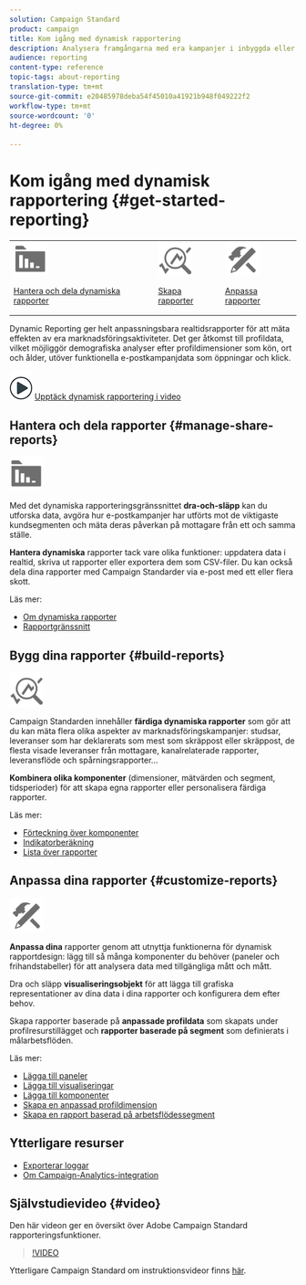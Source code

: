 ```yaml
---
solution: Campaign Standard
product: campaign
title: Kom igång med dynamisk rapportering
description: Analysera framgångarna med era kampanjer i inbyggda eller anpassade dynamiska rapporter.
audience: reporting
content-type: reference
topic-tags: about-reporting
translation-type: tm+mt
source-git-commit: e20485978deba54f45010a41921b948f049222f2
workflow-type: tm+mt
source-wordcount: '0'
ht-degree: 0%

---
```



# Kom igång med dynamisk rapportering {#get-started-reporting}

<table>
<tr>
<td><img src="assets/do-not-localize/icon_manage.svg" width="60px"><p><a href="#manage-share-reports">Hantera och dela dynamiska rapporter</a></p></td>
<td><img src="assets/do-not-localize/icon_build.svg" width="60px"><p><a href="#build-reports">Skapa rapporter</a></p></td>
<td><img src="assets/do-not-localize/icon_customize.svg" width="60px"><p><a href="#customize-reports">Anpassa rapporter</a></p></td></tr>
</table>

Dynamic Reporting ger helt anpassningsbara realtidsrapporter för att mäta effekten av era marknadsföringsaktiviteter. Det ger åtkomst till profildata, vilket möjliggör demografiska analyser efter profildimensioner som kön, ort och ålder, utöver funktionella e-postkampanjdata som öppningar och klick.

![](assets/do-not-localize/how-to-video.png) [Upptäck dynamisk rapportering i video](#video)

## Hantera och dela rapporter {#manage-share-reports}

<img src="assets/do-not-localize/icon_manage.svg" width="60px">

Med det dynamiska rapporteringsgränssnittet **dra-och-släpp** kan du utforska data, avgöra hur e-postkampanjer har utförts mot de viktigaste kundsegmenten och mäta deras påverkan på mottagare från ett och samma ställe.

**Hantera dynamiska** rapporter tack vare olika funktioner: uppdatera data i realtid, skriva ut rapporter eller exportera dem som CSV-filer. Du kan också dela dina rapporter med Campaign Standarder via e-post med ett eller flera skott.

Läs mer:

* [Om dynamiska rapporter](../../reporting/using/about-dynamic-reports.md)
* [Rapportgränssnitt](../../reporting/using/reporting-interface.md)

## Bygg dina rapporter {#build-reports}

<img src="assets/do-not-localize/icon_build.svg" width="60px">

Campaign Standarden innehåller **färdiga dynamiska rapporter** som gör att du kan mäta flera olika aspekter av marknadsföringskampanjer: studsar, leveranser som har deklarerats som mest som skräppost eller skräppost, de flesta visade leveranser från mottagare, kanalrelaterade rapporter, leveransflöde och spårningsrapporter...

**Kombinera olika komponenter**  (dimensioner, mätvärden och segment, tidsperioder) för att skapa egna rapporter eller personalisera färdiga rapporter.

Läs mer:

* [Förteckning över komponenter](../../reporting/using/list-of-components-.md)
* [Indikatorberäkning](../../reporting/using/indicator-calculation.md)
* [Lista över rapporter](../../reporting/using/defining-the-report-period.md)

## Anpassa dina rapporter {#customize-reports}

<img src="assets/do-not-localize/icon_customize.svg" width="60px">

**Anpassa dina** rapporter genom att utnyttja funktionerna för dynamisk rapportdesign: lägg till så många komponenter du behöver (paneler och frihandstabeller) för att analysera data med tillgängliga mått och mått.

Dra och släpp **visualiseringsobjekt** för att lägga till grafiska representationer av dina data i dina rapporter och konfigurera dem efter behov.

Skapa rapporter baserade på **anpassade profildata** som skapats under profilresurstillägget och **rapporter baserade på segment** som definierats i målarbetsflöden.

Läs mer:

* [Lägga till paneler](../../reporting/using/adding-panels.md)
* [Lägga till visualiseringar](../../reporting/using/adding-visualizations.md)
* [Lägga till komponenter](../../reporting/using/adding-components.md)
* [Skapa en anpassad profildimension](../../reporting/using/creating-a-custom-profile-dimension.md)
* [Skapa en rapport baserad på arbetsflödessegment](../../reporting/using/creating-a-report-workflow-segment.md)

## Ytterligare resurser

* [Exporterar loggar](../../automating/using/exporting-logs.md)
* [Om Campaign-Analytics-integration](../../integrating/using/about-campaign-analytics-integration.md)

## Självstudievideo {#video}

Den här videon ger en översikt över Adobe Campaign Standard rapporteringsfunktioner.

>[!VIDEO](https://video.tv.adobe.com/v/23021?quality=12&captions=eng)

Ytterligare Campaign Standard om instruktionsvideor finns [här](https://experienceleague.adobe.com/docs/campaign-standard-learn/tutorials/overview.html?lang=sv).
